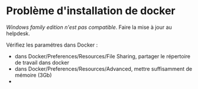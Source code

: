 # Problème d'installation de docker

*Windows family edition n'est pas compatible*. Faire la mise à jour au helpdesk.

Vérifiez les paramétres dans Docker :

- dans Docker/Preferences/Resources/File Sharing, partager le répertoire de travail dans docker 
- dans Docker/Preferences/Resources/Advanced, mettre suffisamment de mémoire (3Gb)
- 
